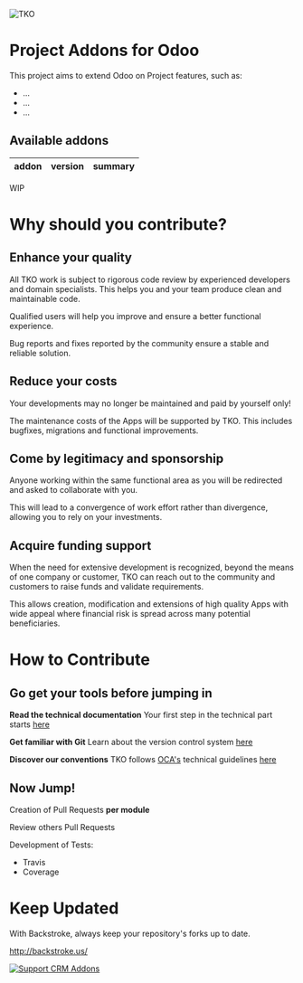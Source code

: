 ![TKO](https://tkobr.tkobr.com/website/image/ir.attachment/50170_af65c50/datas)

Project Addons for Odoo
=======

This project aims to extend Odoo on Project features, such as:

 * ...
 * ...
 * ...

Available addons
----------------
addon | version | summary
--- | --- | ---
WIP


Why should you contribute?
===

Enhance your quality
----------------
All TKO work is subject to rigorous code review by experienced developers and domain specialists. This helps you and your team produce clean and maintainable code.

Qualified users will help you improve and ensure a better functional experience.

Bug reports and fixes reported by the community ensure a stable and reliable solution.

Reduce your costs
----------------
Your developments may no longer be maintained and paid by yourself only!

The maintenance costs of the Apps will be supported by TKO. This includes bugfixes, migrations and functional improvements.

Come by legitimacy and sponsorship
----------------
Anyone working within the same functional area as you will be redirected and asked to collaborate with you.

This will lead to a convergence of work effort rather than divergence, allowing you to rely on your investments.

Acquire funding support
----------------
When the need for extensive development is recognized, beyond the means of one company or customer, TKO can reach out to the community and customers to raise funds and validate requirements.

This allows creation, modification and extensions of high quality Apps with wide appeal where financial risk is spread across many potential beneficiaries.

How to Contribute
===

**Go get your tools before jumping in**
----------------

**Read the technical documentation**
Your first step in the technical part starts [here](https://www.odoo.com/documentation/8.0/reference.html)


**Get familiar with Git**
Learn about the version control system [here](https://git-scm.com/doc)


**Discover our conventions**
TKO follows [OCA's](https://odoo-community.org/) technical guidelines [here](https://github.com/OCA/maintainer-tools/blob/master/CONTRIBUTING.md)


Now Jump!
----------------

Creation of Pull Requests **per module**

Review others Pull Requests

Development of Tests:	
* Travis
* Coverage

Keep Updated
===

With Backstroke, always keep your repository's forks up to date.

http://backstroke.us/


[![Support CRM Addons](https://cdn.rawgit.com/gratipay/gratipay-badge/2.3.0/dist/gratipay.svg)](https://gratipay.com/thinkopensolutions/)
